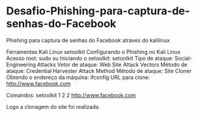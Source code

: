 # Desafio-Phishing-para-captura-de-senhas-do-Facebook
Phishing para captura de senhas do Facebook atraves do kalilinux

Ferramentas
Kali Linux
setoolkit
Configurando o Phishing no Kali Linux
Acesso root: sudo su
Iniciando o setoolkit: setoolkit
Tipo de ataque: Social-Engineering Attacks
Vetor de ataque: Web Site Attack Vectors
Método de ataque: Credential Harvester Attack Method 
Método de ataque: Site Cloner
Obtendo o endereço da máquina: ifconfig
URL para clone: http://www.facebook.com

Comandos: 
setoolkit
1
2
2
http://www.facebook.com

Logo a clonagem do site foi realizada.
